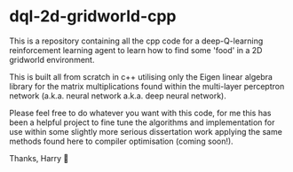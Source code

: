 # dql-2d-gridworld-cpp

This is a repository containing all the cpp code for a deep-Q-learning reinforcement learning agent to learn how to find some 'food' in a 2D gridworld environment.

This is built all from scratch in c++ utilising only the Eigen linear algebra library for the matrix multiplications found within the multi-layer perceptron network (a.k.a. neural network a.k.a. deep neural network).

Please feel free to do whatever you want with this code, for me this has been a helpful project to fine tune the algorithms and implementation for use within some slightly more serious dissertation work applying the same methods found here to compiler optimisation (coming soon!).

Thanks, Harry 🕺